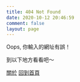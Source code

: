 ```yaml
---
title: 404 Not Found
date: 2020-10-12 20:46:59
comment: false
layout: page
---
```


Oops, 你輸入的網址有誤！

到以下地方看看吧～

[關於](/about)
[回到首頁](/)  
